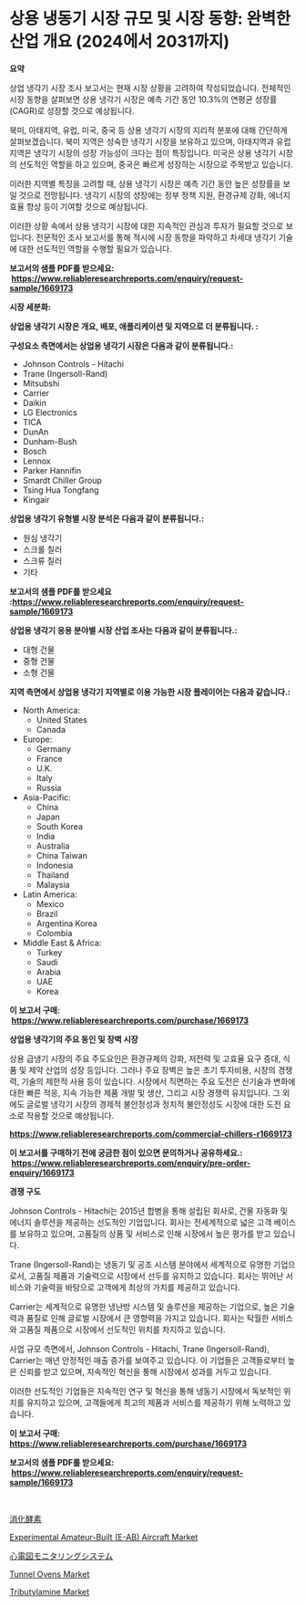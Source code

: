 <p><h1>상용 냉동기 시장 규모 및 시장 동향: 완벽한 산업 개요 (2024에서 2031까지)</h1></p><p><strong>요약</strong></p>
<p><p>상업 냉각기 시장 조사 보고서는 현재 시장 상황을 고려하여 작성되었습니다. 전체적인 시장 동향을 살펴보면 상용 냉각기 시장은 예측 기간 동안 10.3%의 연평균 성장률(CAGR)로 성장할 것으로 예상됩니다.</p><p>북미, 아태지역, 유럽, 미국, 중국 등 상용 냉각기 시장의 지리적 분포에 대해 간단하게 살펴보겠습니다. 북미 지역은 성숙한 냉각기 시장을 보유하고 있으며, 아태지역과 유럽 지역은 냉각기 시장의 성장 가능성이 크다는 점이 특징입니다. 미국은 상용 냉각기 시장의 선도적인 역할을 하고 있으며, 중국은 빠르게 성장하는 시장으로 주목받고 있습니다.</p><p>이러한 지역별 특징을 고려할 때, 상용 냉각기 시장은 예측 기간 동안 높은 성장률을 보일 것으로 전망됩니다. 냉각기 시장의 성장에는 정부 정책 지원, 환경규제 강화, 에너지 효율 향상 등이 기여할 것으로 예상됩니다.</p><p>이러한 상황 속에서 상용 냉각기 시장에 대한 지속적인 관심과 투자가 필요할 것으로 보입니다. 전문적인 조사 보고서를 통해 적시에 시장 동향을 파악하고 차세대 냉각기 기술에 대한 선도적인 역할을 수행할 필요가 있습니다.</p></p>
<p><strong>보고서의 샘플 PDF를 받으세요: &nbsp;<a href="https://www.reliableresearchreports.com/enquiry/request-sample/1669173">https://www.reliableresearchreports.com/enquiry/request-sample/1669173</a></strong></p>
<p><strong>시장 세분화:</strong></p>
<p><strong> 상업용 냉각기 시장은 개요, 배포, 애플리케이션 및 지역으로 더 분류됩니다. :</strong></p>
<p><strong>구성요소 측면에서는 상업용 냉각기 시장은 다음과 같이 분류됩니다.:</strong></p>
<p><ul><li>Johnson Controls - Hitachi</li><li>Trane (Ingersoll-Rand)</li><li>Mitsubshi</li><li>Carrier</li><li>Daikin</li><li>LG Electronics</li><li>TICA</li><li>DunAn</li><li>Dunham-Bush</li><li>Bosch</li><li>Lennox</li><li>Parker Hannifin</li><li>Smardt Chiller Group</li><li>Tsing Hua Tongfang</li><li>Kingair</li></ul></p>
<p><strong> 상업용 냉각기 유형별 시장 분석은 다음과 같이 분류됩니다.:</strong></p>
<p><ul><li>원심 냉각기</li><li>스크롤 칠러</li><li>스크류 칠러</li><li>기타</li></ul></p>
<p><strong>보고서의 샘플 PDF를 받으세요 :<a href="https://www.reliableresearchreports.com/enquiry/request-sample/1669173">https://www.reliableresearchreports.com/enquiry/request-sample/1669173</a></strong></p>
<p><strong> 상업용 냉각기 응용 분야별 시장 산업 조사는 다음과 같이 분류됩니다.:</strong></p>
<p><ul><li>대형 건물</li><li>중형 건물</li><li>소형 건물</li></ul></p>
<p><strong>지역 측면에서 상업용 냉각기 지역별로 이용 가능한 시장 플레이어는 다음과 같습니다.:</strong></p>
<p><ul>
    <li>
        North America:
        <ul>
            <li>United States</li>
            <li>Canada</li>
        </ul>
    </li>
    <li>
        Europe:
        <ul>
            <li>Germany</li>
            <li>France</li>
            <li>U.K.</li>
            <li>Italy</li>
            <li>Russia</li>
        </ul>
    </li>
    <li>
        Asia-Pacific:
        <ul>
            <li>China</li>
            <li>Japan</li>
            <li>South Korea</li>
            <li>India</li>
            <li>Australia</li>
            <li>China Taiwan</li>
            <li>Indonesia</li>
            <li>Thailand</li>
            <li>Malaysia</li>
        </ul>
    </li>
    <li>
        Latin America:
        <ul>
            <li>Mexico</li>
            <li>Brazil</li>
            <li>Argentina Korea</li>
            <li>Colombia</li>
        </ul>
    </li>
    <li>
        Middle East & Africa:
        <ul>
            <li>Turkey</li>
            <li>Saudi</li>
            <li>Arabia</li>
            <li>UAE</li>
            <li>Korea</li>
        </ul>
    </li>
    </ul></p>
<p><strong>이 보고서 구매: &nbsp;<a href="https://www.reliableresearchreports.com/purchase/1669173">https://www.reliableresearchreports.com/purchase/1669173</a></strong></p>
<p><strong>상업용 냉각기의 주요 동인 및 장벽 시장</strong></p>
<p><p>상용 급냉기 시장의 주요 주도요인은 환경규제의 강화, 저전력 및 고효율 요구 증대, 식품 및 제약 산업의 성장 등입니다. 그러나 주요 장벽은 높은 초기 투자비용, 시장의 경쟁력, 기술의 제한적 사용 등이 있습니다. 시장에서 직면하는 주요 도전은 신기술과 변화에 대한 빠른 적응, 지속 가능한 제품 개발 및 생산, 그리고 시장 경쟁력 유지입니다. 그 외에도 글로벌 냉각기 시장의 경제적 불안정성과 정치적 불안정성도 시장에 대한 도전 요소로 작용할 것으로 예상됩니다.</p></p>
<p><strong><a href="https://www.reliableresearchreports.com/commercial-chillers-r1669173">https://www.reliableresearchreports.com/commercial-chillers-r1669173</a></strong></p>
<p><strong>이 보고서를 구매하기 전에 궁금한 점이 있으면 문의하거나 공유하세요.: &nbsp;<a href="https://www.reliableresearchreports.com/enquiry/pre-order-enquiry/1669173">https://www.reliableresearchreports.com/enquiry/pre-order-enquiry/1669173</a></strong></p>
<p><strong>경쟁 구도</strong></p>
<p><p>Johnson Controls - Hitachi는 2015년 합병을 통해 설립된 회사로, 건물 자동화 및 에너지 솔루션을 제공하는 선도적인 기업입니다. 회사는 전세계적으로 넓은 고객 베이스를 보유하고 있으며, 고품질의 상품 및 서비스로 인해 시장에서 높은 평가를 받고 있습니다.</p><p>Trane (Ingersoll-Rand)는 냉동기 및 공조 시스템 분야에서 세계적으로 유명한 기업으로서, 고품질 제품과 기술력으로 시장에서 선두를 유지하고 있습니다. 회사는 뛰어난 서비스와 기술력을 바탕으로 고객에게 최상의 가치를 제공하고 있습니다.</p><p>Carrier는 세계적으로 유명한 냉난방 시스템 및 솔루션을 제공하는 기업으로, 높은 기술력과 품질로 인해 글로벌 시장에서 큰 영향력을 가지고 있습니다. 회사는 탁월한 서비스와 고품질 제품으로 시장에서 선도적인 위치를 차지하고 있습니다.</p><p>사업 규모 측면에서, Johnson Controls - Hitachi, Trane (Ingersoll-Rand), Carrier는 매년 안정적인 매출 증가를 보여주고 있습니다. 이 기업들은 고객들로부터 높은 신뢰를 받고 있으며, 지속적인 혁신을 통해 시장에서 성과를 거두고 있습니다.</p><p>이러한 선도적인 기업들은 지속적인 연구 및 혁신을 통해 냉동기 시장에서 독보적인 위치를 유지하고 있으며, 고객들에게 최고의 제품과 서비스를 제공하기 위해 노력하고 있습니다.</p></p>
<p><strong>이 보고서 구매: &nbsp; <a href="https://www.reliableresearchreports.com/purchase/1669173">https://www.reliableresearchreports.com/purchase/1669173</a></strong></p>
<p><strong>보고서의 샘플 PDF를 받으세요: &nbsp;<a href="https://www.reliableresearchreports.com/enquiry/request-sample/1669173">https://www.reliableresearchreports.com/enquiry/request-sample/1669173</a></strong><strong></strong></p>
<p>&nbsp;</p>
<p><p><a href="https://medium.com/@bonniehoppe1/%E6%B6%88%E5%8C%96%E9%85%B5%E7%B4%A0%E5%B8%82%E5%A0%B4-%E7%A8%AE%E9%A1%9E-%E3%82%A2%E3%83%97%E3%83%AA%E3%82%B1%E3%83%BC%E3%82%B7%E3%83%A7%E3%83%B3-%E5%9C%B0%E7%90%86%E3%81%AB%E3%82%88%E3%82%8B%E5%8C%85%E6%8B%AC%E7%9A%84%E3%81%AA%E8%A9%95%E4%BE%A1-3b15d1ee059f">消化酵素</a></p><p><a href="https://issuu.com/reportprime-2/docs/experimental-amateur-built-e-ab-aircraft-market-si">Experimental Amateur-Built (E-AB) Aircraft Market</a></p><p><a href="https://medium.com/@trevawiszk20231/ecg%E3%83%A2%E3%83%8B%E3%82%BF%E3%83%AA%E3%83%B3%E3%82%B0%E3%82%B7%E3%82%B9%E3%83%86%E3%83%A0%E3%81%AE%E5%B8%82%E5%A0%B4%E3%82%B7%E3%82%A7%E3%82%A2%E3%81%AE%E9%80%B2%E5%8C%96%E3%81%A8%E5%B8%82%E5%A0%B4%E6%88%90%E9%95%B7%E3%83%88%E3%83%AC%E3%83%B3%E3%83%892024%E5%B9%B4%E3%81%8B%E3%82%892031%E5%B9%B4%E3%81%BE%E3%81%A7-18eb75f540bf">心電図モニタリングシステム</a></p><p><a href="https://view.publitas.com/reportprime-1/tunnel-ovens-market-insights-market-players-and-forecast-till-2031/">Tunnel Ovens Market</a></p><p><a href="https://shimmer-gardenia-37a.notion.site/Tributylamine-Market-Size-Focuses-on-Market-Dynamics-In-Depth-Analysis-and-Future-Projections-of-it-cc8e67a2930a46ddac10ce0a8b77fbd5">Tributylamine Market</a></p></p>